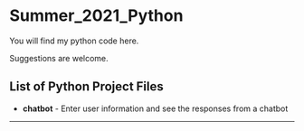 # Summer_2021_Python
You will find my python code here.

Suggestions are welcome.

## List of Python Project Files
* **chatbot** - Enter user information and see the responses from a chatbot
* **
